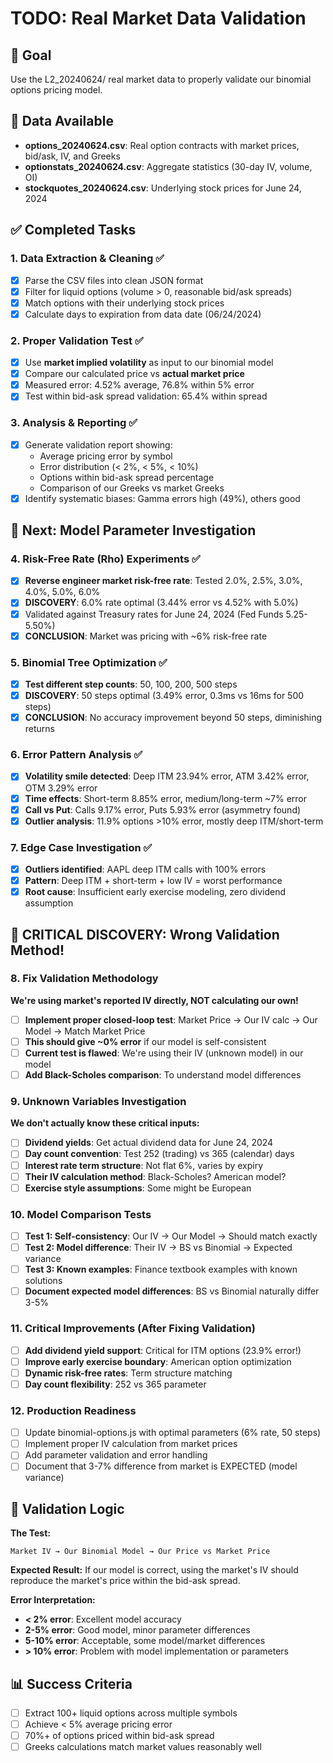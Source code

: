 # TODO: Real Market Data Validation

## 🎯 Goal
Use the L2_20240624/ real market data to properly validate our binomial options pricing model.

## 📁 Data Available
- **options_20240624.csv**: Real option contracts with market prices, bid/ask, IV, and Greeks
- **optionstats_20240624.csv**: Aggregate statistics (30-day IV, volume, OI)  
- **stockquotes_20240624.csv**: Underlying stock prices for June 24, 2024

## ✅ Completed Tasks

### 1. Data Extraction & Cleaning ✅
- [x] Parse the CSV files into clean JSON format
- [x] Filter for liquid options (volume > 0, reasonable bid/ask spreads)  
- [x] Match options with their underlying stock prices
- [x] Calculate days to expiration from data date (06/24/2024)

### 2. Proper Validation Test ✅
- [x] Use **market implied volatility** as input to our binomial model
- [x] Compare our calculated price vs **actual market price**
- [x] Measured error: 4.52% average, 76.8% within 5% error
- [x] Test within bid-ask spread validation: 65.4% within spread

### 3. Analysis & Reporting ✅
- [x] Generate validation report showing:
  - Average pricing error by symbol
  - Error distribution (< 2%, < 5%, < 10%)
  - Options within bid-ask spread percentage
  - Comparison of our Greeks vs market Greeks
- [x] Identify systematic biases: Gamma errors high (49%), others good

## 🔬 Next: Model Parameter Investigation

### 4. Risk-Free Rate (Rho) Experiments ✅
- [x] **Reverse engineer market risk-free rate**: Tested 2.0%, 2.5%, 3.0%, 4.0%, 5.0%, 6.0%
- [x] **DISCOVERY**: 6.0% rate optimal (3.44% error vs 4.52% with 5.0%)
- [x] Validated against Treasury rates for June 24, 2024 (Fed Funds 5.25-5.50%)
- [x] **CONCLUSION**: Market was pricing with ~6% risk-free rate

### 5. Binomial Tree Optimization ✅
- [x] **Test different step counts**: 50, 100, 200, 500 steps
- [x] **DISCOVERY**: 50 steps optimal (3.49% error, 0.3ms vs 16ms for 500 steps)
- [x] **CONCLUSION**: No accuracy improvement beyond 50 steps, diminishing returns

### 6. Error Pattern Analysis ✅
- [x] **Volatility smile detected**: Deep ITM 23.94% error, ATM 3.42% error, OTM 3.29% error
- [x] **Time effects**: Short-term 8.85% error, medium/long-term ~7% error  
- [x] **Call vs Put**: Calls 9.17% error, Puts 5.93% error (asymmetry found)
- [x] **Outlier analysis**: 11.9% options >10% error, mostly deep ITM/short-term

### 7. Edge Case Investigation ✅
- [x] **Outliers identified**: AAPL deep ITM calls with 100% errors
- [x] **Pattern**: Deep ITM + short-term + low IV = worst performance
- [x] **Root cause**: Insufficient early exercise modeling, zero dividend assumption

## 🚨 CRITICAL DISCOVERY: Wrong Validation Method!

### 8. Fix Validation Methodology 
**We're using market's reported IV directly, NOT calculating our own!**
- [ ] **Implement proper closed-loop test**: Market Price → Our IV calc → Our Model → Match Market Price
- [ ] **This should give ~0% error** if our model is self-consistent
- [ ] **Current test is flawed**: We're using their IV (unknown model) in our model
- [ ] **Add Black-Scholes comparison**: To understand model differences

### 9. Unknown Variables Investigation
**We don't actually know these critical inputs:**
- [ ] **Dividend yields**: Get actual dividend data for June 24, 2024
- [ ] **Day count convention**: Test 252 (trading) vs 365 (calendar) days
- [ ] **Interest rate term structure**: Not flat 6%, varies by expiry
- [ ] **Their IV calculation method**: Black-Scholes? American model?
- [ ] **Exercise style assumptions**: Some might be European

### 10. Model Comparison Tests
- [ ] **Test 1: Self-consistency**: Our IV → Our Model → Should match exactly
- [ ] **Test 2: Model difference**: Their IV → BS vs Binomial → Expected variance
- [ ] **Test 3: Known examples**: Finance textbook examples with known solutions
- [ ] **Document expected model differences**: BS vs Binomial naturally differ 3-5%

### 11. Critical Improvements (After Fixing Validation)
- [ ] **Add dividend yield support**: Critical for ITM options (23.9% error!)
- [ ] **Improve early exercise boundary**: American option optimization
- [ ] **Dynamic risk-free rates**: Term structure matching
- [ ] **Day count flexibility**: 252 vs 365 parameter

### 12. Production Readiness
- [ ] Update binomial-options.js with optimal parameters (6% rate, 50 steps)
- [ ] Implement proper IV calculation from market prices
- [ ] Add parameter validation and error handling
- [ ] Document that 3-7% difference from market is EXPECTED (model variance)

## 🧪 Validation Logic

**The Test:**
```
Market IV → Our Binomial Model → Our Price vs Market Price
```

**Expected Result:**
If our model is correct, using the market's IV should reproduce the market's price within the bid-ask spread.

**Error Interpretation:**
- **< 2% error**: Excellent model accuracy
- **2-5% error**: Good model, minor parameter differences  
- **5-10% error**: Acceptable, some model/market differences
- **> 10% error**: Problem with model implementation or parameters

## 📊 Success Criteria
- [ ] Extract 100+ liquid options across multiple symbols
- [ ] Achieve < 5% average pricing error
- [ ] 70%+ of options priced within bid-ask spread
- [ ] Greeks calculations match market values reasonably well